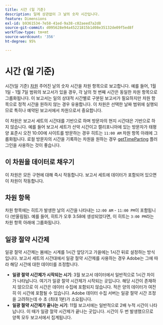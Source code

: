 ```yaml
---
title: 시간 (일 기준)
description: 일에 상관없이 그 날의 숫자 시간입니다.
feature: Dimensions
exl-id: b9361534-7e58-41ed-9a38-c02aeed7a2d8
source-git-commit: d095628e94a45221815b1d08e35132de09f5ed8f
workflow-type: tm+mt
source-wordcount: '356'
ht-degree: 95%

---
```


# 시간 (일 기준)

시간(일 기준) [차원](overview.md) 주어진 날의 숫자 시간을 차원 항목으로 보고합니다. 예를 들어, 1월 1일 - 1월 7일 범위의 보고서가 있을 경우, 각 날의 첫 번째 시간은 동일한 차원 항목으로 그룹화됩니다. 이 보고서는 일의 상대적 시간별로 구분된 보고서가 필요하지만 차원 항목으로 정적 시간을 원하지 않는 경우 유용합니다. 이 차원은 선택한 날짜 범위에 실행되므로 특히나 예약된 보고서에서 차원으로서 중요합니다.

이 차원은 보고서 세트의 시간대를 기반으로 하며 방문자의 현지 시간대은 기반으로 하지 않습니다. 예를 들어 보고서 세트가 산악 시간이고 캘리포니아에 있는 방문자가 태평양 표준시 오전 10:00에 사이트를 방문하는 경우 히트는 `11:00 AM` 차원 항목 아래에 그룹화됩니다. 로컬 방문자의 시간을 기록하는 차원을 원하는 경우 [getTimeParting](/help/implement/vars/plugins/gettimeparting.md) 플러그인을 사용하는 것이 좋습니다.

## 이 차원을 데이터로 채우기

이 차원은 모든 구현에 대해 즉시 작동합니다. 보고서 세트에 데이터가 포함되어 있으면 이 차원이 작동합니다.

## 차원 항목

차원 항목에는 히트가 발생한 날의 시간을 나타내는 `12:00 AM` - `11:00 PM`이 포함됩니다 (반올림됨). 예를 들어, 히트가 오후 3:58에 생성되었다면, 이 히트는 `3:00 PM`라는 차원 항목 아래에 그룹화됩니다.

## 일광 절약 시간제

일광 절약 시간제는 봄에는 시계를 1시간 앞당기고 가을에는 1시간 뒤로 설정하는 방식입니다. 보고서 세트의 시간대에서 일광 절약 시간제를 사용하는 경우 Adobe는 그에 따라 해당 시간에 대한 데이터를 조정합니다.

* **일광 절약 시간제가 시작되는 시기**: 3월 보고서 데이터에서 일반적으로 1시간 차이가 나타납니다. 여기가 일광 절약 시간제가 시작되는 곳입니다. 해당 시간이 존재하지 않으므로 이 시간은 데이터 수집에 포함되지 않습니다. 적은 양의 데이터가 여전히 이 시간에 포함될 수 있습니다. Adobe 데이터 수집 서버는 일광 절약 시간 조정을 고려하는데 수 초 (최대 1분)가 소요됩니다.
* **일광 절약 시간제가 끝나는 시기**: 11월 보고서에는 일반적으로 2배 누적 시간이 나타납니다. 이 때가 일광 절약 시간제가 끝나는 곳입니다. 시간이 두 번 발생했으므로 양쪽 모두 보고서에서 집계됩니다.
